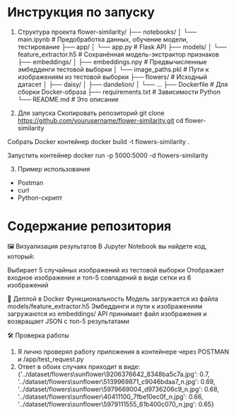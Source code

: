 # Инструкция по запуску
1. Структура проекта
flower-similarity/
├── notebooks/
│   └── main.ipynb         # Предобработка данных, обучение модели, тестирование
├── app/
│   └── app.py                           # Flask API
├── models/
│   └── feature_extractor.h5             # Сохранённая модель-экстрактор признаков
├── embeddings/
│   ├── embeddings.npy                   # Предвычисленные эмбеддинги тестовой выборки
│   └── image_paths.pkl                  # Пути к изображениям из тестовой выборки
├── flowers/                             # Исходный датасет
│   ├── daisy/
│   ├── dandelion/
│   └── ...
├── Dockerfile                           # Для сборки Docker-образа
├── requirements.txt                     # Зависимости Python
└── README.md                            # Это описание

2. Для запуска
Скопировать репозиторий
git clone https://github.com/yourusername/flower-similarity.git 
cd flower-similarity

Собрать Docker контейнер
docker build -t flowers-similarity .

Запустить контейнер
docker run -p 5000:5000 -d flowers-similarity

3. Пример использования
- Postman
- curl
- Python-скрипт

# Содержание репозитория

🖼️ Визуализация результатов
В Jupyter Notebook вы найдете код, который:

Выбирает 5 случайных изображений из тестовой выборки
Отображает входное изображение и топ-5 совпадений в виде сетки из 6 изображений

🐳 Деплой в Docker
Функциональность
Модель загружается из файла models/feature_extractor.h5
Эмбеддинги и пути к изображениям загружаются из embeddings/
API принимает файл изображения и возвращает JSON с топ-5 результатами

🛠️ Проверка работы
1. Я лично проверял работу приложения в контейнере через POSTMAN и /app/test_request.py
2. Ответ в обоих случаях приходит в виде:
{'../dataset/flowers\\sunflower\\9206376642_8348ba5c7a.jpg': 0.7, '../dataset/flowers\\sunflower\\5139969871_c9046bdaa7_n.jpg': 0.69, '../dataset/flowers\\sunflower\\5979669004_d9736206c9_n.jpg': 0.68, '../dataset/flowers\\sunflower\\40411100_7fbe10ec0f_n.jpg': 0.66, '../dataset/flowers\\sunflower\\5979111555_61b400c070_n.jpg': 0.65}